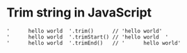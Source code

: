 # Trim string in JavaScript

    '      hello world  '.trim()      // 'hello world'
    '      hello world  '.trimStart() // 'hello world  '
    '      hello world  '.trimEnd()   // '      hello world'
